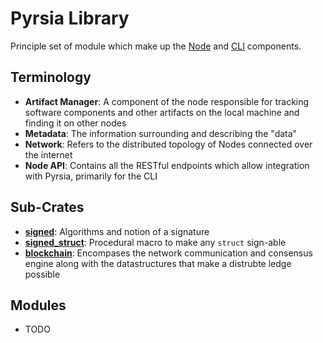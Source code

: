 # Pyrsia Library

Principle set of module which make up the [Node](../pyrsia_node) and [CLI](../pyrsia_cli) components.

## Terminology

- **Artifact Manager**: A component of the node responsible for tracking software components and other artifacts on the local machine and finding it on other nodes
- **Metadata**: The information surrounding and describing the "data"
- **Network**: Refers to the distributed topology of Nodes connected over the internet
- **Node API**: Contains all the RESTful endpoints which allow integration with Pyrsia, primarily for the CLI

## Sub-Crates

- **[signed](signed/)**: Algorithms and notion of a signature
- **[signed_struct](signed_struct/)**: Procedural macro to make any `struct` sign-able
- **[blockchain](blockchain/)**: Encompases the network communication and consensus engine along with the datastructures that make a distrubte ledge possible

## Modules

- TODO
